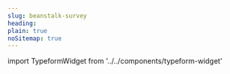 ```yaml
---
slug: beanstalk-survey
heading: 
plain: true
noSitemap: true
---
```


import TypeformWidget from '../../components/typeform-widget'

<TypeformWidget/>